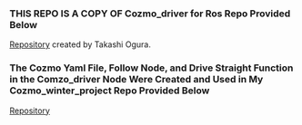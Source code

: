 ### THIS REPO IS A COPY OF Cozmo_driver for Ros Repo Provided Below
[Repository](https://github.com/anki/cozmo-python-sdk) created by Takashi Ogura.

### The Cozmo Yaml File, Follow Node, and Drive Straight Function in the Comzo_driver Node Were Created and Used in My Cozmo_winter_project Repo Provided Below
[Repository](https://github.com/briannaodom/cozmo_winter_project)

